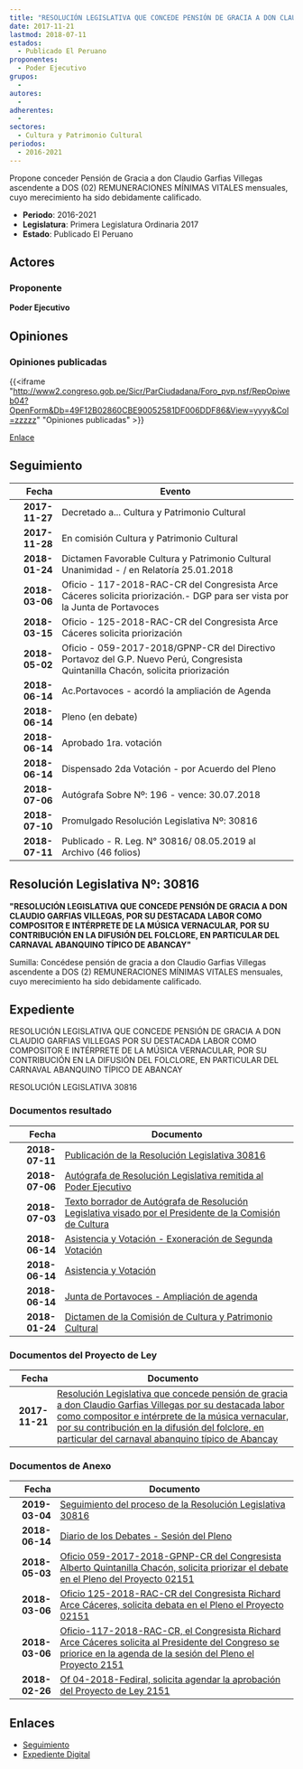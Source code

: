 ```yaml
---
title: "RESOLUCIÓN LEGISLATIVA QUE CONCEDE PENSIÓN DE GRACIA A DON CLAUDIO GARFIAS VILLEGAS, POR SU DESTACADA LABOR COMO COMPOSITOR E INTÉRPRETE DE LA MÚSICA VERNACULAR, POR SU CONTRIBUCIÓN EN LA DIFUSIÓN DEL FOLCLORE, EN PARTICULAR DEL CARNAVAL ABANQUINO TÍPICO DE ABANCAY"
date: 2017-11-21
lastmod: 2018-07-11
estados: 
  - Publicado El Peruano
proponentes: 
  - Poder Ejecutivo
grupos: 
  - 
autores: 
  - 
adherentes: 
  - 
sectores: 
  - Cultura y Patrimonio Cultural
periodos: 
  - 2016-2021
---
```


Propone conceder Pensión de Gracia a don Claudio Garfias Villegas ascendente a DOS (02) REMUNERACIONES MÍNIMAS VITALES mensuales, cuyo merecimiento ha sido debidamente calificado.

- **Periodo**: 2016-2021
- **Legislatura**: Primera Legislatura Ordinaria 2017
- **Estado**: Publicado El Peruano

## Actores

### Proponente

**Poder Ejecutivo**


## Opiniones

### Opiniones publicadas

{{<iframe "http://www2.congreso.gob.pe/Sicr/ParCiudadana/Foro_pvp.nsf/RepOpiweb04?OpenForm&Db=49F12B02860CBE90052581DF006DDF86&View=yyyy&Col=zzzzz" "Opiniones publicadas" >}}

[Enlace](http://www2.congreso.gob.pe/Sicr/ParCiudadana/Foro_pvp.nsf/RepOpiweb04?OpenForm&Db=49F12B02860CBE90052581DF006DDF86&View=yyyy&Col=zzzzz)

## Seguimiento

| Fecha | Evento |
|------:|--------|
| **2017-11-27** | Decretado a... Cultura y Patrimonio Cultural|
| **2017-11-28** | En comisión Cultura y Patrimonio Cultural|
| **2018-01-24** | Dictamen Favorable Cultura y Patrimonio Cultural Unanimidad - / en Relatoría 25.01.2018|
| **2018-03-06** | Oficio - 117-2018-RAC-CR del Congresista Arce Cáceres solicita priorización.- DGP para ser vista por la Junta de Portavoces|
| **2018-03-15** | Oficio - 125-2018-RAC-CR del Congresista Arce Cáceres solicita priorización|
| **2018-05-02** | Oficio - 059-2017-2018/GPNP-CR del Directivo Portavoz del G.P. Nuevo Perú, Congresista Quintanilla Chacón, solicita priorización|
| **2018-06-14** | Ac.Portavoces - acordó la ampliación de Agenda|
| **2018-06-14** | Pleno (en debate)|
| **2018-06-14** | Aprobado 1ra. votación|
| **2018-06-14** | Dispensado 2da Votación - por Acuerdo del Pleno|
| **2018-07-06** | Autógrafa Sobre Nº: 196 - vence: 30.07.2018|
| **2018-07-10** | Promulgado Resolución Legislativa Nº: 30816|
| **2018-07-11** | Publicado - R. Leg. N° 30816/ 08.05.2019 al Archivo (46 folios)|

## Resolución Legislativa Nº: 30816

**"RESOLUCIÓN LEGISLATIVA QUE CONCEDE PENSIÓN DE GRACIA A DON CLAUDIO GARFIAS VILLEGAS, POR SU DESTACADA LABOR COMO COMPOSITOR E INTÉRPRETE DE LA MÚSICA VERNACULAR, POR SU CONTRIBUCIÓN EN LA DIFUSIÓN DEL FOLCLORE, EN PARTICULAR DEL CARNAVAL ABANQUINO TÍPICO DE ABANCAY"**

Sumilla: Concédese pensión de gracia a don Claudio Garfias Villegas ascendente a DOS (2) REMUNERACIONES MÍNIMAS VITALES mensuales, cuyo merecimiento ha sido debidamente calificado.


## Expediente

RESOLUCIÓN LEGISLATIVA QUE CONCEDE PENSIÓN DE GRACIA A DON CLAUDIO GARFIAS VILLEGAS POR SU DESTACADA LABOR COMO COMPOSITOR E INTÉRPRETE DE LA MÚSICA VERNACULAR, POR SU CONTRIBUCIÓN EN LA DIFUSIÓN DEL FOLCLORE, EN PARTICULAR DEL CARNAVAL ABANQUINO TÍPICO DE ABANCAY

RESOLUCIÓN LEGISLATIVA 30816


### Documentos resultado

| Fecha | Documento |
|------:|--------|
| **2018-07-11** | [Publicación de la Resolución Legislativa 30816](http://www.leyes.congreso.gob.pe/Documentos/2016_2021/ADLP/Normas_Legales/30816-RLG.pdf) |
| **2018-07-06** | [Autógrafa de Resolución Legislativa remitida al Poder Ejecutivo](http://www.leyes.congreso.gob.pe/Documentos/2016_2021/ADLP/Texto_Aprobado/AU0215120180706..pdf) |
| **2018-07-03** | [Texto borrador de Autógrafa de Resolución Legislativa visado por el Presidente de la Comisión de Cultura](http://www.leyes.congreso.gob.pe/Documentos/2016_2021/Texto_Borrador_de_Autografa/BAU0215120180703.pdf) |
| **2018-06-14** | [Asistencia y Votación - Exoneración de Segunda Votación](http://www.leyes.congreso.gob.pe/Documentos/2016_2021/Asistencia_y_Votacion/Proyectos_de_Ley/Exoneracion_de_Segunda_Votacion/AVESV0215120180614.pdf) |
| **2018-06-14** | [Asistencia y Votación](http://www.leyes.congreso.gob.pe/Documentos/2016_2021/Asistencia_y_Votacion/Proyectos_de_Ley/AV0215120180614.pdf) |
| **2018-06-14** | [Junta de Portavoces - Ampliación de agenda](http://www.leyes.congreso.gob.pe/Documentos/2016_2021/Acuerdos/Junta_Portavoces/AJP0215120180614.pdf) |
| **2018-01-24** | [Dictamen de la Comisión de Cultura y Patrimonio Cultural](http://www.leyes.congreso.gob.pe/Documentos/2016_2021/Dictamenes/Proyectos_de_Ley/02151DC05MAY20180124.pdf) |

### Documentos del Proyecto de Ley

| Fecha | Documento |
|------:|--------|
| **2017-11-21** | [Resolución Legislativa que concede pensión de gracia a don Claudio Garfias Villegas por su destacada labor como compositor e intérprete de la música vernacular, por su contribución en la difusión del folclore, en particular del carnaval abanquino típico de Abancay](http://www.leyes.congreso.gob.pe/Documentos/2016_2021/Proyectos_de_Ley_y_de_Resoluciones_Legislativas/PL0215120171121..pdf) |

### Documentos de Anexo

| Fecha | Documento |
|------:|--------|
| **2019-03-04** | [Seguimiento del proceso de la Resolución Legislativa 30816](http://www.leyes.congreso.gob.pe/Documentos/2016_2021/Seguimiento_de_Proyectos_de_Ley/02151PL20190304.pdf) |
| **2018-06-14** | [Diario de los Debates - Sesión del Pleno](http://www.leyes.congreso.gob.pe/Documentos/2016_2021/ADLP/Diario_Debates/30816-TDD.pdf) |
| **2018-05-03** | [Oficio 059-2017-2018-GPNP-CR del Congresista Alberto Quintanilla Chacón, solicita priorizar el debate en el Pleno del Proyecto 02151](http://www.leyes.congreso.gob.pe/Documentos/2016_2021/Oficios/Congresistas/OFICIO-059-2017-2018-GPNP-CR.pdf) |
| **2018-03-06** | [Oficio 125-2018-RAC-CR del Congresista Richard Arce Cáceres, solicita debata en el Pleno el Proyecto 02151](http://www.leyes.congreso.gob.pe/Documentos/2016_2021/Oficios/Congresistas/OFICIO-125-2018-RAC-CR.pdf) |
| **2018-03-06** | [Oficio-117-2018-RAC-CR, el Congresista Richard Arce Cáceres solicita al Presidente del Congreso se priorice en la agenda de la sesión del Pleno el Proyecto 2151](http://www.leyes.congreso.gob.pe/Documentos/2016_2021/Oficios/Congresistas/OFICIO-117-2018-RAC-CR.pdf) |
| **2018-02-26** | [Of 04-2018-Fediral, solicita agendar la aprobación del Proyecto de Ley 2151](http://www.leyes.congreso.gob.pe/Documentos/2016_2021/Oficios/Otras_Instituciones/OF-04-2018-FEDIRAL.pdf) |

## Enlaces 

- [Seguimiento](http://www2.congreso.gob.pehttp://www2.congreso.gob.pe/Sicr/TraDocEstProc/CLProLey2016.nsf/f7fff46988ca05b1052578e100829cc7/eb4d137931b65d58052581df005e0fc1?OpenDocument)
- [Expediente Digital](http://www2.congreso.gob.pehttp://www2.congreso.gob.pe/Sicr/TraDocEstProc/CLProLey2016.nsf/f7fff46988ca05b1052578e100829cc7/eb4d137931b65d58052581df005e0fc1?OpenDocument&Click=05257FB7005EB655.eb71d0cf91d8294e05256cdf006b5706/$Body/0.1C6C)
